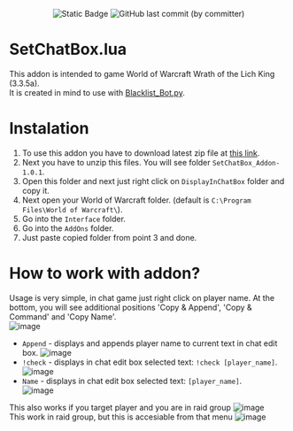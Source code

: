 <p align="center">
  <img alt="Static Badge" src="https://img.shields.io/badge/addon_version-1.0.1-purple">
  <img alt="GitHub last commit (by committer)" src="https://img.shields.io/github/last-commit/ZiumC/SetChatBox_Addon">
</p> 

# SetChatBox.lua
This addon is intended to game World of Warcraft Wrath of the Lich King (3.3.5a).   
It is created in mind to use with <a href="https://github.com/ZiumC/Blacklist_Bot" rel="nofollow">Blacklist_Bot.py</a>.

# Instalation 
1) To use this addon you have to download latest zip file at <a href="https://github.com/ZiumC/SetChatBox_Addon/releases" rel="nofollow">this link</a>.
2) Next you have to unzip this files. You will see folder ```SetChatBox_Addon-1.0.1```.
3) Open this folder and next just right click on ```DisplayInChatBox``` folder and copy it.
4) Next open your World of Warcraft folder. (default is ```C:\Program Files\World of Warcraft\```).
5) Go into the ```Interface``` folder.
6) Go into the ```AddOns``` folder.
7) Just paste copied folder from point 3 and done.

# How to work with addon?
Usage is very simple, in chat game just right click on player name. At the bottom, you will see additional positions 'Copy & Append', 'Copy & Command' and 'Copy Name'.    
![image](https://github.com/ZiumC/SetChatBox_Addon/assets/90453529/2de71c82-bb18-4d71-b5af-3523221abf8c)     
- ```Append``` - displays and appends player name to current text in chat edit box.
![image](https://github.com/ZiumC/SetChatBox_Addon/assets/90453529/9c652dc9-3033-4086-97ae-cc2a5c809678)   
- ```!check``` - displays in chat edit box selected text: ```!check [player_name]```.   
![image](https://github.com/ZiumC/SetChatBox_Addon/assets/90453529/b21b8353-db5f-4c3b-a3ad-33500bf6f080)   
- ```Name``` - displays in chat edit box selected text: ```[player_name]```.   
![image](https://github.com/ZiumC/SetChatBox_Addon/assets/90453529/d02956c8-332c-4969-a3aa-8eefb80b283c)
   


This also works if you target player and you are in raid group
![image](https://github.com/ZiumC/SetChatBox_Addon/assets/90453529/ca1b56e5-0496-4930-bccf-48da328e9e5e)   
This work in raid group, but this is accesiable from that menu
![image](https://github.com/ZiumC/SetChatBox_Addon/assets/90453529/b9555c02-6e8b-40ec-bfbb-6bcd238f1564)







